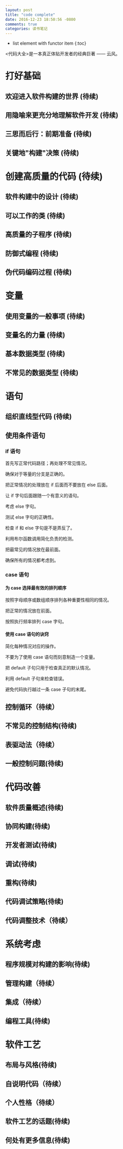 ```yaml
---
layout: post
title: "code complete"
date: 2016-12-23 18:50:56 -0800
comments: true
categories: 读书笔记 
---
```


* list element with functor item
{:toc}

<代码大全>是一本真正体贴开发者的经典巨著 —— 云风。

<!--more-->

# 打好基础

## 欢迎进入软件构建的世界 (待续)

## 用隐喻来更充分地理解软件开发 (待续)

## 三思而后行：前期准备  (待续)

## 关键地"构建"决策  (待续)

# 创建高质量的代码  (待续)

## 软件构建中的设计  (待续)

## 可以工作的类  (待续)

## 高质量的子程序  (待续)

## 防御式编程  (待续)

## 伪代码编码过程  (待续)

# 变量

## 使用变量的一般事项 (待续)

## 变量名的力量 (待续)

## 基本数据类型 (待续)

## 不常见的数据类型 (待续)

# 语句

## 组织直线型代码 (待续)

## 使用条件语句

### if 语句

首先写正常代码路径；再处理不常见情况。  

确保对于等量的分支是正确的。  

把正常情况的处理放在 if 后面而不要放在 else 后面。  

让 if 字句后面跟随一个有意义的语句。  

考虑 else 字句。  

测试 else 字句的正确性。  

检查 if 和 else 字句是不是弄反了。  

利用布尔函数调用简化负责的检测。   

把最常见的情况放在最前面。  

确保所有的情况都考虑到。  

### case 语句

#### 为 case 选择最有效的排列顺序


按照字母顺序或数组顺序排列各种重要性相同的情况。  

把正常的情况放在前面。  

按照执行频率排列 case  字句。  

#### 使用 case  语句的诀窍

简化每种情况对应的操作。  

不要为了使用 case 语句而刻意制造一个变量。  

把 default 子句只用于检查真正的默认情况。  

利用 default 子句来检查错误。  

避免代码执行越过一条 case 子句的末尾。  


## 控制循环（待续）

## 不常见的控制结构(待续)

## 表驱动法（待续）

## 一般控制问题(待续)

# 代码改善

## 软件质量概述(待续)

## 协同构建(待续)

## 开发者测试(待续)

## 调试(待续)

## 重构(待续)

## 代码调试策略(待续)

## 代码调整技术（待续）

# 系统考虑

## 程序规模对构建的影响(待续)

## 管理构建（待续）

## 集成（待续）

## 编程工具(待续)

# 软件工艺

## 布局与风格(待续)

## 自说明代码（待续）

## 个人性格（待续）

## 软件工艺的话题(待续)

## 何处有更多信息(待续)


